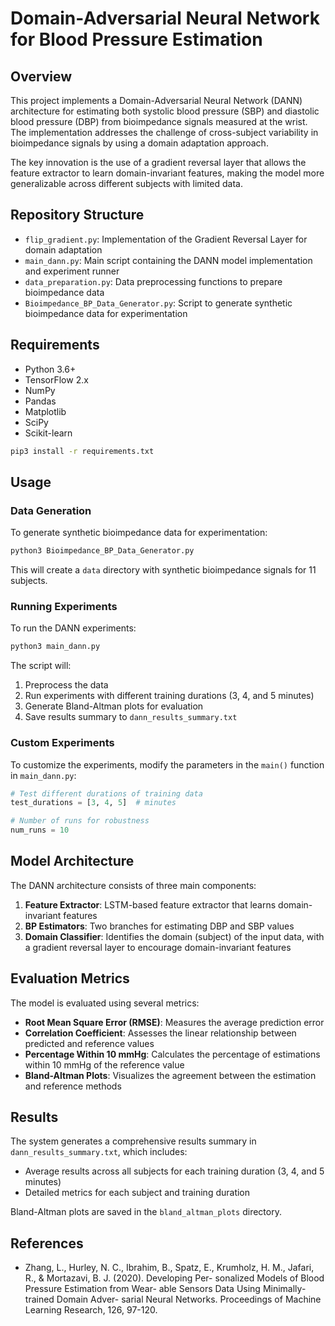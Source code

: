 # Domain-Adversarial Neural Network for Blood Pressure Estimation

## Overview

This project implements a Domain-Adversarial Neural Network (DANN) architecture for estimating both systolic blood pressure (SBP) and diastolic blood pressure (DBP) from bioimpedance signals measured at the wrist. The implementation addresses the challenge of cross-subject variability in bioimpedance signals by using a domain adaptation approach.

The key innovation is the use of a gradient reversal layer that allows the feature extractor to learn domain-invariant features, making the model more generalizable across different subjects with limited data.

## Repository Structure

- `flip_gradient.py`: Implementation of the Gradient Reversal Layer for domain adaptation
- `main_dann.py`: Main script containing the DANN model implementation and experiment runner
- `data_preparation.py`: Data preprocessing functions to prepare bioimpedance data
- `Bioimpedance_BP_Data_Generator.py`: Script to generate synthetic bioimpedance data for experimentation

## Requirements

- Python 3.6+
- TensorFlow 2.x
- NumPy
- Pandas
- Matplotlib
- SciPy
- Scikit-learn

```bash
pip3 install -r requirements.txt
```

## Usage

### Data Generation

To generate synthetic bioimpedance data for experimentation:

```bash
python3 Bioimpedance_BP_Data_Generator.py
```

This will create a `data` directory with synthetic bioimpedance signals for 11 subjects.

### Running Experiments

To run the DANN experiments:

```bash
python3 main_dann.py
```

The script will:
1. Preprocess the data
2. Run experiments with different training durations (3, 4, and 5 minutes)
3. Generate Bland-Altman plots for evaluation
4. Save results summary to `dann_results_summary.txt`

### Custom Experiments

To customize the experiments, modify the parameters in the `main()` function in `main_dann.py`:

```python
# Test different durations of training data
test_durations = [3, 4, 5]  # minutes

# Number of runs for robustness
num_runs = 10
```

## Model Architecture

The DANN architecture consists of three main components:

1. **Feature Extractor**: LSTM-based feature extractor that learns domain-invariant features
2. **BP Estimators**: Two branches for estimating DBP and SBP values
3. **Domain Classifier**: Identifies the domain (subject) of the input data, with a gradient reversal layer to encourage domain-invariant features

## Evaluation Metrics

The model is evaluated using several metrics:

- **Root Mean Square Error (RMSE)**: Measures the average prediction error
- **Correlation Coefficient**: Assesses the linear relationship between predicted and reference values
- **Percentage Within 10 mmHg**: Calculates the percentage of estimations within 10 mmHg of the reference value
- **Bland-Altman Plots**: Visualizes the agreement between the estimation and reference methods

## Results

The system generates a comprehensive results summary in `dann_results_summary.txt`, which includes:

- Average results across all subjects for each training duration (3, 4, and 5 minutes)
- Detailed metrics for each subject and training duration

Bland-Altman plots are saved in the `bland_altman_plots` directory.

## References

- Zhang, L., Hurley, N. C., Ibrahim, B., Spatz, E., Krumholz,
H. M., Jafari, R., & Mortazavi, B. J. (2020). Developing Per-
sonalized Models of Blood Pressure Estimation from Wear-
able Sensors Data Using Minimally-trained Domain Adver-
sarial Neural Networks. Proceedings of Machine Learning
Research, 126, 97-120.
